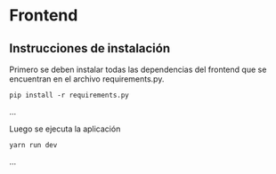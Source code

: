 # Frontend
## Instrucciones de instalación

Primero se deben instalar todas las dependencias del frontend que se encuentran en el archivo requirements.py.

    pip install -r requirements.py

...

Luego se ejecuta la aplicación

    yarn run dev

...
